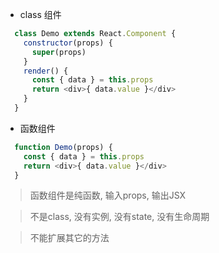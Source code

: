 - class 组件

```js
  class Demo extends React.Component {
    constructor(props) {
      super(props)
    }
    render() {
      const { data } = this.props
      return <div>{ data.value }</div>
    }
  }
```

- 函数组件

```js
  function Demo(props) {
    const { data } = this.props
    return <div>{ data.value }</div>
  }
```

> 函数组件是纯函数, 输入props, 输出JSX

> 不是class, 没有实例, 没有state, 没有生命周期

> 不能扩展其它的方法

